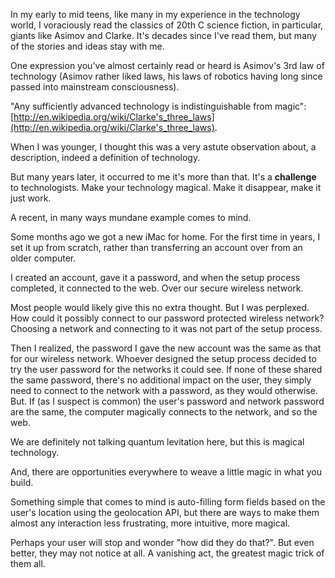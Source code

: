 

In my early to mid teens, like many in my experience in the technology world, I voraciously read the classics
of 20th C science fiction, in particular, giants like Asimov and Clarke. It's decades since I've read them,
but many of the stories and ideas stay with me.

One expression you've almost certainly read or heard is Asimov's 3rd law of technology (Asimov rather liked
laws, his laws of robotics having long since passed into mainstream consciousness).

"Any sufficiently advanced technology is indistinguishable from magic":
[http://en.wikipedia.org/wiki/Clarke's_three_laws](http://en.wikipedia.org/wiki/Clarke's_three_laws).

When I was younger, I thought this was a very astute observation about, a description, indeed a definition of
technology.

But many years later, it occurred to me it's more than that. It's a __challenge__ to technologists. Make your
technology magical. Make it disappear, make it just work.

A recent, in many ways mundane example comes to mind.

Some months ago we got a new iMac for home. For the first time in years, I set it up from scratch, rather than
transferring an account over from an older computer.

I created an account, gave it a password, and when the setup process completed, it connected to the web. Over
our secure wireless network.

Most people would likely give this no extra thought. But I was perplexed. How could it possibly connect to our
password protected wireless network? Choosing a network and connecting to it was not part of the setup
process.

Then I realized, the password I gave the new account was the same as that for our wireless network. Whoever
designed the setup process decided to try the user password for the networks it could see. If none of these
shared the same password, there's no additional impact on the user, they simply need to connect to the network
with a password, as they would otherwise. But. If (as I suspect is common) the user's password and network
password are the same, the computer magically connects to the network, and so the web.

We are definitely not talking quantum levitation here, but this is magical technology.

And, there are opportunities everywhere to weave a little magic in what you build.

Something simple that comes to mind is auto-filling form fields based on the user's location using the
geolocation API, but there are ways to make them almost any interaction less frustrating, more intuitive, more
magical.

Perhaps your user will stop and wonder "how did they do that?". But even better, they may not notice at all. A
vanishing act, the greatest magic trick of them all.